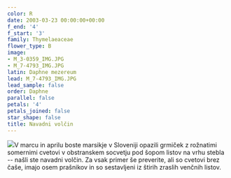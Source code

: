 ```yaml
---
color: R
date: 2003-03-23 00:00:00+00:00
f_end: '4'
f_start: '3'
family: Thymelaeaceae
flower_type: B
image:
- M_3-0359_IMG.JPG
- M_7-4793_IMG.JPG
latin: Daphne mezereum
lead: M_7-4793_IMG.JPG
lead_sample: false
order: Daphne
parallel: false
petals: '4'
petals_joined: false
star_shape: false
title: Navadni volčin
---
```

![](../../../images/flowers/poison.gif)V marcu in aprilu boste marsikje v Sloveniji opazili grmiček z rožnatimi somernimi cvetovi v obstranskem socvetju pod šopom listov na vrhu stebla -- našli ste navadni volčin. Za vsak primer še preverite, ali so cvetovi brez čaše, imajo osem prašnikov in so sestavljeni iz štirih zraslih venčnih listov.
